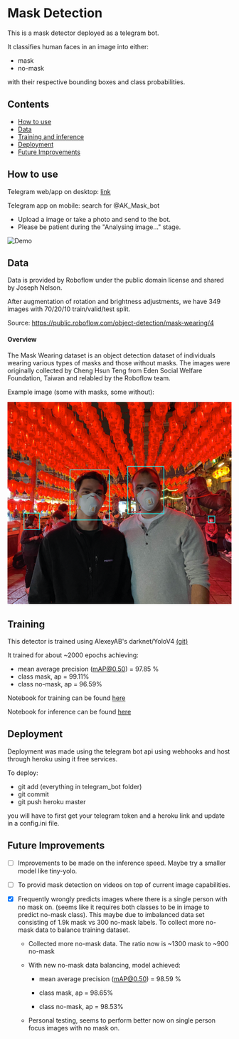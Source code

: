 # Mask Detection 
This is a mask detector deployed as a telegram bot.

It classifies human faces in an image into either:
- mask
- no-mask

with their respective bounding boxes and class probabilities. 

## Contents
- [How to use](#h2u)
- [Data](#data)
- [Training and inference](#train)
- [Deployment](#deploy)
- [Future Improvements](#todo)

## <a name="h2u"></a> How to use
Telegram web/app on desktop: [link](https://t.me/AK_Mask_bot)

Telegram app on mobile: search for @AK_Mask_bot

* Upload a image or take a photo and send to the bot.
* Please be patient during the "Analysing image..." stage.

![Demo](https://user-images.githubusercontent.com/48329861/97800724-7df52780-1c72-11eb-8889-5cb588e821f5.gif)

## <a name="data"></a> Data
Data is provided by Roboflow under the public domain license and shared by Joseph Nelson.

After augmentation of rotation and brightness adjustments, we have 349 images with 70/20/10 train/valid/test split.

Source: https://public.roboflow.com/object-detection/mask-wearing/4

#### Overview
The Mask Wearing dataset is an object detection dataset of individuals wearing various types of masks and those without masks. The images were originally collected by Cheng Hsun Teng from Eden Social Welfare Foundation, Taiwan and relabled by the Roboflow team.

Example image (some with masks, some without):

![alt text](https://github.com/LeKwee/Mask_Detection/blob/master/images/readme_pic1.PNG?raw=true)

## <a name="train"></a> Training
This detector is trained using AlexeyAB's darknet/YoloV4 [(git)](https://github.com/AlexeyAB/darknet)

It trained for about ~2000 epochs achieving:
- mean average precision (mAP@0.50) = 97.85 % 
- class mask, ap = 99.11%
- class no-mask, ap = 96.59%  

Notebook for training can be found [here](https://github.com/LeKwee/Mask_Detection/tree/master/Mask_detection_yolov4_darknet/notebooks/Training)

Notebook for inference can be found [here](https://github.com/LeKwee/Mask_Detection/tree/master/Mask_detection_yolov4_darknet/notebooks/Inference)

## <a name="deploy"></a> Deployment
Deployment was made using the telegram bot api using webhooks and host through heroku using it free services.

To deploy:
- git add (everything in telegram_bot folder)
- git commit
- git push heroku master 
  
you will have to first get your telegram token and a heroku link and update in a config.ini file.
 
## <a name="todo"></a> Future Improvements
- [ ] Improvements to be made on the inference speed. Maybe try a smaller model like tiny-yolo.

- [ ] To provid mask detection on videos on top of current image capabilities.

- [x] Frequently wrongly predicts images where there is a single person with no mask on. (seems like it requires both classes to be in image to predict no-mask class). This maybe due to imbalanced data set consisting of 1.9k mask vs 300 no-mask labels. To collect more no-mask data to balance training dataset.

     - Collected more no-mask data. The ratio now is ~1300 mask to ~900 no-mask
      
     - With new no-mask data balancing, model achieved:

       - mean average precision (mAP@0.50) = 98.59 % 

       - class mask, ap = 98.65% 

       - class no-mask, ap = 98.53%
     - Personal testing, seems to perform better now on single person focus images with no mask on.

